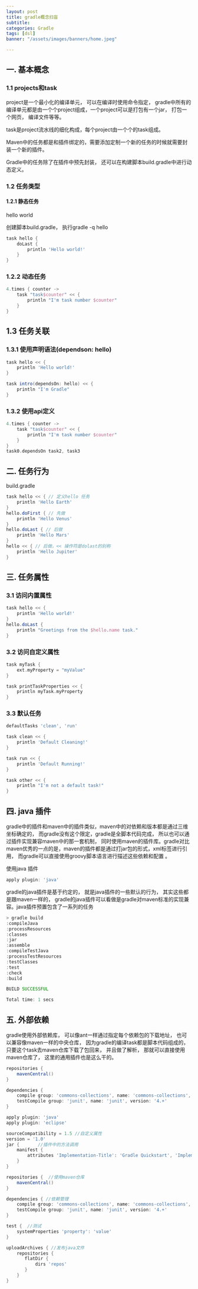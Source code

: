 ```yaml
---
layout: post
title: gradle概念扫盲
subtitle:
categories: Gradle
tags: [dsl]
banner: "/assets/images/banners/home.jpeg"

---
```


## **一. 基本概念**



### **1.1 projects和task**

project是一个最小化的编译单元， 可以在编译时使用命令指定， gradle中所有的编译单元都是由一个个project组成，一个project可以是打包有一个jar， 打包一个网页， 编译文件等等。

task是project流水线的细化构成，每个project由一个个的task组成。

Maven中的任务都是和插件绑定的，需要添加定制一个新的任务的时候就需要封装一个新的插件。 

Gradle中的任务除了在插件中预先封装， 还可以在构建脚本build.gradle中进行动态定义。



### **1.2 任务类型**

#### **1.2.1 静态任务**

hello world

创建脚本build.gradle， 执行gradle -q hello

```groovy
task hello {
    doLast {
        println 'Hello world!'
    }
}
```



### **1.2.2 动态任务**

```groovy
4.times { counter ->
    task "task$counter" << {
        println "I'm task number $counter"
    }
}

```



## **1.3 任务关联**

### **1.3.1 使用声明语法(dependson: hello)**

```groovy
task hello << {
    println 'Hello world!'
}

task intro(dependsOn: hello) << {
    println "I'm Gradle"
}
```

### **1.3.2 使用api定义**

```groovy
4.times { counter ->
    task "task$counter" << {
        println "I'm task number $counter"
    }
}
task0.dependsOn task2, task3
```





## **二. 任务行为**

build.gradle

```groovy
task hello << { // 定义hello 任务
    println 'Hello Earth'
}
hello.doFirst { // 先做
    println 'Hello Venus'
}
hello.doLast { // 后做
    println 'Hello Mars'
}
hello << { // 后做，<< 操作符是dolast的别称
    println 'Hello Jupiter'
}
```



## **三. 任务属性**

### **3.1 访问内置属性**

```groovy
task hello << {
    println 'Hello world!'
}
hello.doLast {
    println "Greetings from the $hello.name task."
}
```

### **3.2 访问自定义属性**

```groovy
task myTask {
    ext.myProperty = "myValue"
}

task printTaskProperties << {
    println myTask.myProperty
}
```

### **3.3 默认任务**

```groovy
defaultTasks 'clean', 'run'

task clean << {
    println 'Default Cleaning!'
}

task run << {
    println 'Default Running!'
}

task other << {
    println "I'm not a default task!"
}
```



## **四. java 插件**

gradle中的插件和maven中的插件类似，maven中的对依赖和版本都是通过三维坐标确定的， 而gradle没有这个限定，gradle是全脚本代码完成， 所以也可以通过插件实现兼容maven中的那一套机制， 同时使用maven的插件库。gradle对比maven优秀的一点的是，maven的插件都是通过打jar包的形式，xml标签进行引用， 而gradle可以直接使用groovy脚本语言进行描述这些依赖和配置 。 

使用java 插件

```groovy
apply plugin: 'java'	
```

gradle的java插件是基于约定的， 就是java插件的一些默认的行为， 其实这些都是跟maven一样的， gradle的java插件可以看做是gradle对maven标准的实现兼容。java插件预置包含了一系列的任务

```groovy
> gradle build
:compileJava
:processResources
:classes
:jar
:assemble
:compileTestJava
:processTestResources
:testClasses
:test
:check
:build

BUILD SUCCESSFUL

Total time: 1 secs
```

## **五. 外部依赖**

gradle使用外部依赖库， 可以像ant一样通过指定每个依赖包的下载地址， 也可以兼容像maven一样的中央仓库， 因为gradle的编译task都是脚本代码组成的，只要这个task去maven仓库下载了包回来， 并且做了解析， 那就可以直接使用maven仓库了， 这里的通用插件也是这么干的。

```groovy
repositories {
    mavenCentral()
}

dependencies {
    compile group: 'commons-collections', name: 'commons-collections', version: '3.2'
    testCompile group: 'junit', name: 'junit', version: '4.+'
}
```

```groovy
apply plugin: 'java'
apply plugin: 'eclipse'

sourceCompatibility = 1.5 //自定义属性
version = '1.0'
jar {		//插件中的方法调用
    manifest {
        attributes 'Implementation-Title': 'Gradle Quickstart', 'Implementation-Version': version
    }
}

repositories {	//使用maven仓库
    mavenCentral()
}

dependencies { //依赖管理
    compile group: 'commons-collections', name: 'commons-collections', version: '3.2'
    testCompile group: 'junit', name: 'junit', version: '4.+'
}

test {  //测试
    systemProperties 'property': 'value'
}

uploadArchives { //发布java文件
    repositories {
       flatDir {
           dirs 'repos'
       }
    }
}
```

